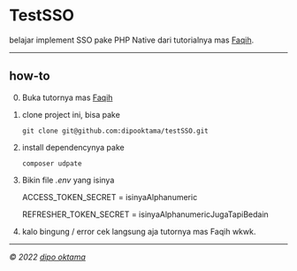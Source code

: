 # TestSSO

belajar implement SSO pake PHP Native dari tutorialnya mas [Faqih](https://dev.to/itsfaqih/membuat-otentikasi-jwt-dengan-php-native-2a2g).

---

## how-to

0. Buka tutornya mas [Faqih](https://dev.to/itsfaqih/membuat-otentikasi-jwt-dengan-php-native-2a2g)
1. clone project ini, bisa pake

    `git clone git@github.com:dipooktama/testSSO.git`

2. install dependencynya pake

    `composer udpate`

3. Bikin file *.env* yang isinya

    ACCESS_TOKEN_SECRET = isinyaAlphanumeric

    REFRESHER_TOKEN_SECRET = isinyaAlphanumericJugaTapiBedain

4. kalo bingung / error cek langsung aja tutornya mas Faqih wkwk.

---
*&copy; 2022 [dipo oktama](https://github.com/dipooktama)*
